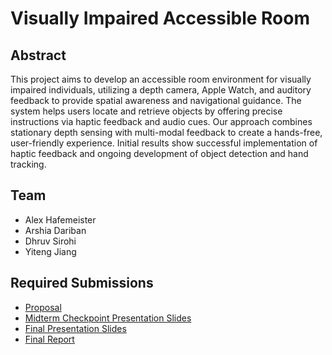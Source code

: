 # Visually Impaired Accessible Room

## Abstract

This project aims to develop an accessible room environment for visually impaired individuals, utilizing a depth camera, Apple Watch, and auditory feedback to provide spatial awareness and navigational guidance. The system helps users locate and retrieve objects by offering precise instructions via haptic feedback and audio cues. Our approach combines stationary depth sensing with multi-modal feedback to create a hands-free, user-friendly experience. Initial results show successful implementation of haptic feedback and ongoing development of object detection and hand tracking.

## Team

* Alex Hafemeister
* Arshia Dariban
* Dhruv Sirohi
* Yiteng Jiang

## Required Submissions

* [Proposal](proposal)
* [Midterm Checkpoint Presentation Slides](https://github.com/ECEM202A/viar.github.io/blob/main/docs/EC%20ENGR%20M202A%20Project%20Midterm%20Presentation.pdf)
* [Final Presentation Slides](https://github.com/ECEM202A/viar.github.io/blob/main/docs/EC%20ENGR%20M202A%20Project%20Final%20Presentation.pdf)
* [Final Report](report)